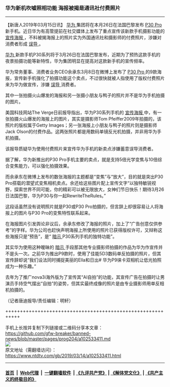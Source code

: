 ### 华为新机吹嘘照相功能 海报被揭是通讯社付费照片
------------------------

<div class="post_content" itemprop="articleBody">
 <p>
  【新唐人2019年03月15日讯】
  <a href="https://www.ntdtv.com/gb/华为.htm">
   华为
  </a>
  集团将在本月26日在法国巴黎发布
  <a href="https://www.ntdtv.com/gb/p30-pro.htm">
   P30 Pro
  </a>
  新手机。近日华为有高管提前在社交媒体上发布了重点宣传该新款手机摄影功能的
  <a href="https://www.ntdtv.com/gb/宣传海报.htm">
   宣传海报
  </a>
  ，不料被揭海报上的照片实为外国通讯社和摄影师的付费照片，涉嫌对消费者形成
  <a href="https://www.ntdtv.com/gb/误导.htm">
   误导
  </a>
  。
 </p>
 <p>
  <a href="https://www.ntdtv.com/gb/华为.htm">
   华为
  </a>
  新款手机P30系列将于3月26日在法国巴黎发布，近期为了预热这款手机的夜景拍摄功能等新特性，华为集团明显在提高对这款新手机的宣传频率。
 </p>
 <p>
  华为常务董事、消费者业务CEO余承东3月8日在微博上发布了
  <a href="https://www.ntdtv.com/gb/p30-pro.htm">
   P30 Pro
  </a>
  的9款海报，宣传新手机强化了拍摄功能这个卖点，不过很快就被人指使用了版权付费照片来为华为做宣传，涉嫌
  <a href="https://www.ntdtv.com/gb/误导.htm">
   误导
  </a>
  消费者。
 </p>
 <p>
  其中一张拍摄火山爆发的海报和另一张摄小朋友与鸭子的照片并不是华为手机拍摄的图片。
 </p>
 <p>
  美国科技网站The Verge日前报导指出，华为P30系列手机的
  <a href="https://www.ntdtv.com/gb/宣传海报.htm">
   宣传海报
  </a>
  中，有一张拍摄火山爆发的海报上的图片，其实是摄影师Tom Pfeiffer2009年拍摄的，该照片的版权属于Getty Images；另一张海报上小朋友与鸭子的照片则是摄影师Jack Olson的付费作品。这两张照片都是用数码单镜反光机拍摄，并非用华为手机拍摄。
 </p>
 <p>
  该报导质疑华为使用付费照片来宣传华为手机的新卖点涉嫌蓄意误导消费者。
 </p>
 <p>
  据了解，华为新推出的P30 Pro手机主要的卖点，就是支持5倍光学变焦与10倍综合变焦能力，可以强化拍摄效果。
 </p>
 <p>
  而余承东在微博上发布的数张海报的主题都是“变焦”与“放大”，目的就是突出P30 Pro搭载的潜望式变焦相机卖点。余还给这些图片配上宣传文字“以独特敏锐视野，探索世界不同可能，你的精彩可以被无限放大，女神们节日快乐！期待3月26日法国巴黎，华为P30与你一起RewriteTheRules。”
 </p>
 <p>
  这段话虽然没有说明照片就是P30或P30 Pro拍摄的，但言辞上却很容易让人将海报上的图片与P30 Pro的变焦特性联系起来。
 </p>
 <p>
  在海报图片引发舆论非议后，余承东修改了海报的照片，加上了“广告创意仅供参考”的字样。华为公司也赶快声明海报上所使用的照片已获得版权许可，又辩称这些海报只是“预告”，是“
  <a href="https://www.ntdtv.com/gb/暗示.htm">
   暗示
  </a>
  P30系列手机的独特功能”。
 </p>
 <p>
  其实华为使用这种暧昧的
  <a href="https://www.ntdtv.com/gb/暗示.htm">
   暗示
  </a>
  手段那其他专业摄影师拍摄的作品为华为作宣传并不是头一次。之前华为推出P9款时，使用了佳能5D3数码单反拍摄的照片，但其宣传辞却说“我们设法同时捕捉美丽的Ella和日出# 华为P9徕卡双相机让低光拍照成为一种乐趣。”
 </p>
 <p>
  去年为了推广nova3i海外版为了宣传其“AI自拍”的功能，其宣传广告在拍摄时让男演员手持空气摆出“自拍”的姿势，但其实最终成像的照片是由专业摄影师用单反相机拍摄的。
 </p>
 <p>
  （记者唐迪报导/责任编辑：明轩）
 </p>
 <div class="single_ad">
 </div>
</div>

+++++++++++++++++++++++++++++++++++++++++++++++++++++++++++<br/><br/>
手机上长按并复制下列链接或二维码分享本文章：<br/>
https://github.com/gfw-breaker/banned-news/blob/master/pages/prog204/a102533411.md <br/>
<a href='https://github.com/gfw-breaker/banned-news/blob/master/pages/prog204/a102533411.md'><img src='https://github.com/gfw-breaker/banned-news/blob/master/pages/prog204/a102533411.md.png'/></a> <br/>
原文地址（需翻墙访问）：https://www.ntdtv.com/gb/2019/03/14/a102533411.html


------------------------
#### [首页](https://github.com/gfw-breaker/banned-news/blob/master/README.md) &nbsp;|&nbsp; [Web代理](https://github.com/labour-camp/helloworld) &nbsp;|&nbsp; [一键翻墙软件](https://github.com/gfw-breaker/nogfw/blob/master/README.md) &nbsp;| [《九评共产党》](https://github.com/gfw-breaker/9ping.md/blob/master/README.md#九评之一评共产党是什么) | [《解体党文化》](https://github.com/gfw-breaker/jtdwh.md/blob/master/README.md) | [《共产主义的终极目的》](https://github.com/gfw-breaker/gczydzjmd.md/blob/master/README.md)

